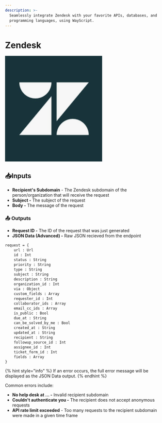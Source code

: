 ```yaml
---
description: >-
  Seamlessly integrate Zendesk with your favorite APIs, databases, and
  programming languages, using WayScript.
---
```


# Zendesk

![Create anonymous requests using Zendesk](../../.gitbook/assets/zendesk.png)

## 📥Inputs

* **Recipient's Subdomain** - The Zendesk subdomain of the person/organization that will receive the request
* **Subject -** The subject of the request
* **Body -** The message of the request

### 📤 Outputs <a id="outputs"></a>

* **Request ID -** The ID of the request that was just generated
* **JSON Data \(Advanced\) -** Raw JSON recieved from the endpoint

```text
request = {
    url : Url
    id : Int
    status : String
    priority : String
    type : String
    subject : String
    description : String
    organization_id : Int
    via : Object
    custom_fields : Array
    requester_id : Int
    collaborator_ids : Array
    email_cc_ids : Array
    is_public : Bool
    due_at : String
    can_be_solved_by_me : Bool
    created_at : String
    updated_at : String
    recipient : String
    followup_source_id : Int
    assignee_id : Int
    ticket_form_id : Int
    fields : Array
}
```

{% hint style="info" %}
If an error occurs, the full error message will be displayed as the JSON Data output.
{% endhint %}

Common errors include:

* **No help desk at ... -** Invalid recipient subdomain
* **Couldn't authenticate you -** The recipient does not accept anonymous requests
* **API rate limit exceeded** - Too many requests to the recipient subdomain were made in a given time frame




